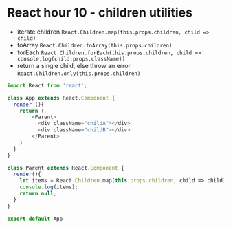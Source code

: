 # React hour 10 - children utilities

- iterate children `React.Children.map(this.props.children, child => child)`
- toArray `React.Children.toArray(this.props.children)`
- forEach `React.Children.forEach(this.props.children, child => console.log(child.props.className))`
- return a single child, else throw an error `React.Children.only(this.props.children)`

```js
import React from 'react';

class App extends React.Component {
  render (){
    return (
        <Parent>
          <div className="childA"></div>
          <div className="childB"></div>
        </Parent>
    )
  }
}

class Parent extends React.Component {
  render(){
    let items = React.Children.map(this.props.children, child => child)
    console.log(items);
    return null;
  }
}

export default App

```
